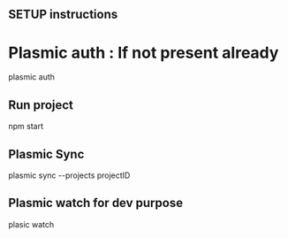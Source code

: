 ## SETUP instructions

# Plasmic auth : If not present already

plasmic auth

## Run project

npm start

## Plasmic Sync

plasmic sync --projects projectID

## Plasmic watch for dev purpose

plasic watch
